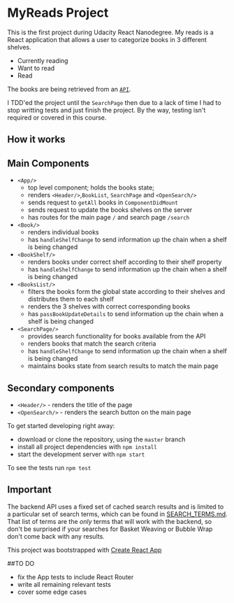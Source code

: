 # MyReads Project

This is the first project during Udacity React Nanodegree. My reads is a React application that allows a user to categorize books in 3 different shelves.

* Currently reading
* Want to read
* Read

The books are being retrieved from an [`API`](https://reactnd-books-api.udacity.com).

I TDD'ed the project until the `SearchPage` then due to a lack of time I had to stop writting tests and just finish the project. By the way, testing isn't required or covered in this course.

## How it works

## Main Components

* `<App/>`
    * top level component; holds the books state;
    * renders  `<Header/>`,`BookList`, `SearchPage` and `<OpenSearch/>`
    * sends request to `getAll` books in `ComponentDidMount`
    * sends request to update the books shelves on the server
    * has routes for the main page `/` and search page  `/search` 
* `<Book/>`
    * renders individual books
    * has `handleShelfChange` to send information up the chain when a shelf is being changed
* `<BookShelf/>`
    * renders books under correct shelf according to their shelf property
    * has `handleShelfChange` to send information up the chain when a shelf is being changed
* `<BooksList/>`
    * filters the books form the global state according to their shelves and distributes them to each shelf
    * renders the 3 shelves with correct corresponding books
     * has `passBookUpdateDetails` to send information up the chain when a shelf is being changed
* `<SearchPage/>` 
    * provides search functionality for books available from the API
    * renders books that match the search criteria
    * has `handleShelfChange` to send information up the chain when a shelf is being changed
    * maintains books state from search results to match the main page 

## Secondary components

* `<Header/>` - renders the title of the page
* `<OpenSearch/>` - renders the search button on the main page


To get started developing right away:

* download or clone the repository, using the `master` branch
* install all project dependencies with `npm install`
* start the development server with `npm start`

To see the tests run `npm test`

## Important
The backend API uses a fixed set of cached search results and is limited to a particular set of search terms, which can be found in [SEARCH_TERMS.md](SEARCH_TERMS.md). That list of terms are the _only_ terms that will work with the backend, so don't be surprised if your searches for Basket Weaving or Bubble Wrap don't come back with any results.

This project was bootstrapped with [Create React App](https://github.com/facebookincubator/create-react-app)

##TO DO

* fix the App tests to include React Router
* write all remaining relevant tests
* cover some edge cases


